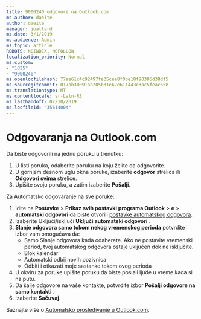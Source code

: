 ```yaml
---
title: 9000240 odgovore na Outlook.com
ms.author: daeite
author: daeite
manager: joallard
ms.date: 3/1/2019
ms.audience: Admin
ms.topic: article
ROBOTS: NOINDEX, NOFOLLOW
localization_priority: Normal
ms.custom:
- "1825"
- "9000240"
ms.openlocfilehash: 77ae61c4c92497fe35cea8f0be18f90385d38df5
ms.sourcegitcommit: 017ab30091ab205b31e62e611443e3ac5feac658
ms.translationtype: MT
ms.contentlocale: sr-Latn-RS
ms.lasthandoff: 07/10/2019
ms.locfileid: "35614004"
---
```

# <a name="replying-in-outlookcom"></a>Odgovaranja na Outlook.com

Da biste odgovorili na jednu poruku u trenutku:

1. U listi poruka, odaberite poruku na koju želite da odgovorite.
2. U gornjem desnom uglu okna poruke, izaberite **odgovor** strelica ili **Odgovori svima** strelice.
3. Upišite svoju poruku, a zatim izaberite **Pošalji**.

Za Automatsko odgovaranje na sve poruke:

1. Idite na **Postavke** > **Prikaz svih postavki programa Outlook** > **e** > **automatski odgovori** da biste otvorili [postavke automatskog odgovora](https://outlook.live.com/mail/options/mail/automaticReplies).
2. Izaberite Uključi/isključi **Uključi automatski odgovori** .
3. **Slanje odgovora samo tokom nekog vremenskog perioda** potvrdite izbor vam omogućava da:
    - Samo Slanje odgovora kada odaberete. Ako ne postavite vremenski period, tvoj automatskog odgovora ostaje uključen dok ne isključite.
    - Blok kalendar
    - Automatski odbij novih pozivnica
    - Odbiti i otkazati moje sastanke tokom ovog perioda
4. U okviru za poruke upišite poruku da biste poslali ljude u vreme kada si na putu.
5. Da šalje odgovore na vaše kontakte, potvrdite izbor **Pošalji odgovore na samo kontakti** .
6. Izaberite **Sačuvaj**.

Saznajte više o [Automatsko prosleđivanje u Outlook.com](https://support.office.com/article/14614626-9855-48dc-a986-dec81d07b1a0?wt.mc_id=Office_Outlook_com_Alchemy).